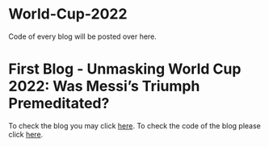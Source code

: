 # World-Cup-2022
Code of every blog will be posted over here.

# First Blog - Unmasking World Cup 2022: Was Messi’s Triumph Premeditated?
To check the blog you may click [here](https://medium.com/@furkandanisman/unmasking-world-cup-2022-c87e6acd4206). 
To check the code of the blog please click [here](https://github.com/FurkanDanisman/World-Cup-2022/blob/main/Blog_1/Blog_1_Code.R).
